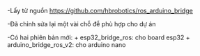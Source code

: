 -Lấy từ nguồn https://github.com/hbrobotics/ros_arduino_bridge

-Đã chỉnh sửa lại một vài chỗ đễ phù hợp cho dự án

-Có hai phiên bản mới:
    + esp32_bridge_ros: cho board esp32
    + arduino_bridge_ros_v2: cho arduino nano
